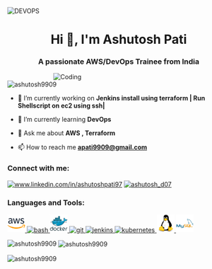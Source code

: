 ![DEVOPS](https://user-images.githubusercontent.com/104639044/224251521-306e3f33-d48b-486e-8941-035d37a7fae3.gif)
<h1 align="center">Hi 👋, I'm Ashutosh Pati</h1>
<h3 align="center">A passionate AWS/DevOps Trainee from India</h3>
<img align="right" alt="Coding" width="400" src="https://miro.medium.com/v2/resize:fit:1400/1*2-b5UkCIf7iF0eCTc-DFeQ.gif">


<p align="left"> <img src="https://komarev.com/ghpvc/?username=ashutosh9909&label=Profile%20views&color=0e75b6&style=flat" alt="ashutosh9909" /> </p>

- 🔭 I’m currently working on **Jenkins install using terraform | Run Shellscript on ec2 using ssh|**

- 🌱 I’m currently learning **DevOps**

- 💬 Ask me about **AWS , Terraform**

- 📫 How to reach me **apati9909@gmail.com**

<h3 align="left">Connect with me:</h3>
<p align="left">
<a href="https://linkedin.com/in/www.linkedin.com/in/ashutoshpati97" target="blank"><img align="center" src="https://raw.githubusercontent.com/rahuldkjain/github-profile-readme-generator/master/src/images/icons/Social/linked-in-alt.svg" alt="www.linkedin.com/in/ashutoshpati97" height="30" width="40" /></a>
<a href="https://instagram.com/ashutosh_d07" target="blank"><img align="center" src="https://raw.githubusercontent.com/rahuldkjain/github-profile-readme-generator/master/src/images/icons/Social/instagram.svg" alt="ashutosh_d07" height="30" width="40" /></a>
</p>

<h3 align="left">Languages and Tools:</h3>
<p align="left"> <a href="https://aws.amazon.com" target="_blank" rel="noreferrer"> <img src="https://raw.githubusercontent.com/devicons/devicon/master/icons/amazonwebservices/amazonwebservices-original-wordmark.svg" alt="aws" width="40" height="40"/> </a> <a href="https://www.gnu.org/software/bash/" target="_blank" rel="noreferrer"> <img src="https://www.vectorlogo.zone/logos/gnu_bash/gnu_bash-icon.svg" alt="bash" width="40" height="40"/> </a> <a href="https://www.docker.com/" target="_blank" rel="noreferrer"> <img src="https://raw.githubusercontent.com/devicons/devicon/master/icons/docker/docker-original-wordmark.svg" alt="docker" width="40" height="40"/> </a> <a href="https://git-scm.com/" target="_blank" rel="noreferrer"> <img src="https://www.vectorlogo.zone/logos/git-scm/git-scm-icon.svg" alt="git" width="40" height="40"/> </a> <a href="https://www.jenkins.io" target="_blank" rel="noreferrer"> <img src="https://www.vectorlogo.zone/logos/jenkins/jenkins-icon.svg" alt="jenkins" width="40" height="40"/> </a> <a href="https://kubernetes.io" target="_blank" rel="noreferrer"> <img src="https://www.vectorlogo.zone/logos/kubernetes/kubernetes-icon.svg" alt="kubernetes" width="40" height="40"/> </a> <a href="https://www.linux.org/" target="_blank" rel="noreferrer"> <img src="https://raw.githubusercontent.com/devicons/devicon/master/icons/linux/linux-original.svg" alt="linux" width="40" height="40"/> </a> <a href="https://www.mysql.com/" target="_blank" rel="noreferrer"> <img src="https://raw.githubusercontent.com/devicons/devicon/master/icons/mysql/mysql-original-wordmark.svg" alt="mysql" width="40" height="40"/> </a> </p>

<p><img align="left" src="https://github-readme-stats.vercel.app/api/top-langs?username=ashutosh9909&show_icons=true&locale=en&layout=compact" alt="ashutosh9909" /></p>

<p>&nbsp;<img align="center" src="https://github-readme-stats.vercel.app/api?username=ashutosh9909&show_icons=true&locale=en" alt="ashutosh9909" /></p>

<p><img align="center" src="https://github-readme-streak-stats.herokuapp.com/?user=ashutosh9909&" alt="ashutosh9909" /></p>
